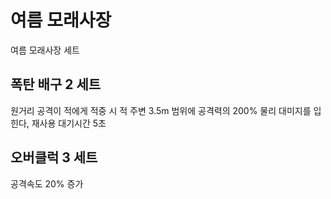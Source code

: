 # 여름 모래사장

여름 모래사장 세트

## 폭탄 배구 2 세트

원거리 공격이 적에게 적중 시 적 주변 3.5m 범위에 공격력의 200% 물리 대미지를 입힌다, 재사용 대기시간 5초

## 오버클럭 3 세트

공격속도 20% 증가

